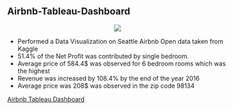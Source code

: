 ## Airbnb-Tableau-Dashboard

<p align="center">
  <img src="https://user-images.githubusercontent.com/96490650/191079981-8d733646-181d-4c85-8250-bb45d62ec47b.jpg" />
</p>

* Performed a Data Visualization on Seattle Airbnb Open data taken from Kaggle
* 51.4% of the Net Profit was contributed by single bedroom.
* Average price of 584.4$ was observed for 6 bedroom rooms which was the highest
* Revenue was increased by 108.4% by the end of the year 2016
* Average price was 208$ was observed in the zip code 98134

[Airbnb Tableau Dashboard](https://public.tableau.com/app/profile/preetham.m.pagad/viz/AirbnbDataVisualization_16636000169660/Dashboard1)
